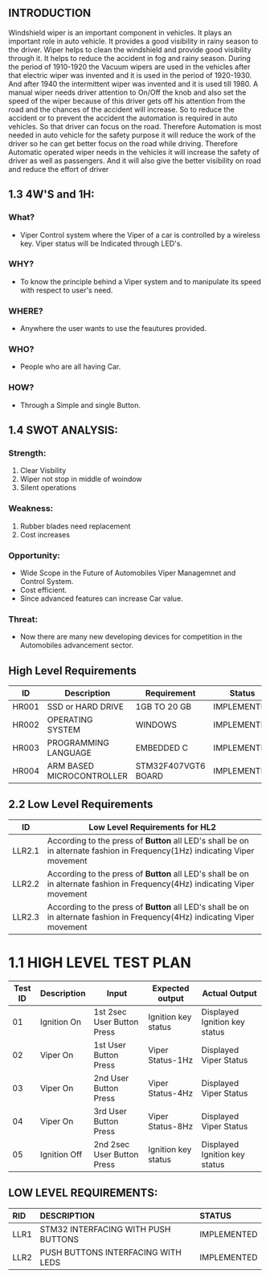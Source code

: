 
## INTRODUCTION
Windshield wiper is an important component in vehicles. It
plays an important role in auto vehicle. It provides a good
visibility in rainy season to the driver. Wiper helps to clean
the windshield and provide good visibility through it. It
helps to reduce the accident in fog and rainy season. During
the period of 1910-1920 the Vacuum wipers are used in the
vehicles after that electric wiper was invented and it is used
in the period of 1920-1930. And after 1940 the intermittent
wiper was invented and it is used till 1980. A manual wiper
needs driver attention to On/Off the knob and also set the
speed of the wiper because of this driver gets off his
attention from the road and the chances of the accident will
increase. So to reduce the accident or to prevent the accident
the automation is required in auto vehicles. So that driver
can focus on the road. Therefore Automation is most needed
in auto vehicle for the safety purpose it will reduce the work
of the driver so he can get better focus on the road while
driving. Therefore Automatic operated wiper needs in the
vehicles it will increase the safety of driver as well as
passengers. And it will also give the better visibility on road
and reduce the effort of driver

## 1.3 4W'S and 1H:
### What?
* Viper Control system where the Viper of a car is controlled by a wireless key. Viper status will be Indicated through LED's.
### WHY?
* To know the principle behind a Viper system and to manipulate its speed with respect to user's need. 
### WHERE?
* Anywhere the user wants to use the feautures provided.
### WHO?
*  People who are all having Car.
### HOW?
* Through a Simple and single Button.


## 1.4 SWOT ANALYSIS:
### Strength:
1. Clear Visbility
2. Wiper not stop in middle of woindow
3. Silent operations

### Weakness:
1. Rubber blades need replacement
2. Cost increases

### Opportunity:
- Wide Scope in the Future of Automobiles Viper Managemnet and Control System.
- Cost efficient.
- Since advanced features can increase Car value.
### Threat:
- Now there are many new developing devices for competition in the Automobiles advancement sector.

## High Level Requirements
| ID | Description | Requirement | Status | 
| ----- | ----- | ------- | ---------|
| HR001 | SSD or HARD DRIVE  | 1GB TO 20 GB | IMPLEMENTED | 
| HR002 | OPERATING SYSTEM  | WINDOWS |  IMPLEMENTED  |
| HR003 | PROGRAMMING LANGUAGE | EMBEDDED C |  IMPLEMENTED  |
| HR004 | ARM BASED MICROCONTROLLER | STM32F407VGT6 BOARD  |  IMPLEMENTED  |


## 2.2 Low Level Requirements
| ID | Low Level Requirements for HL2| 
| -------- | -------------- | 
| LLR2.1 | According to the press of __Button__ all LED's shall be on in alternate fashion in Frequency(1Hz) indicating Viper movement |
| LLR2.2 | According to the press of __Button__ all LED's shall be on in alternate fashion in Frequency(4Hz) indicating Viper movement |
| LLR2.3 | According to the press of __Button__ all LED's shall be on in alternate fashion in Frequency(4Hz) indicating Viper movement |

# 1.1 HIGH LEVEL TEST PLAN

| Test ID | Description | Input | Expected output | Actual Output | 
| --- | --- | --- | --- | --- | 
| 01 | Ignition On | 1st 2sec User Button Press | Ignition key status | Displayed Ignition key status  | 
| 02 | Viper On | 1st User Button Press | Viper Status-1Hz | Displayed Viper Status | 
| 03 | Viper On | 2nd User Button Press | Viper Status-4Hz | Displayed Viper Status | 
| 04 | Viper On | 3rd User Button Press | Viper Status-8Hz | Displayed Viper Status | 
| 05 | Ignition Off | 2nd 2sec User Button Press |  Ignition key status  | Displayed Ignition key status  | 

## LOW LEVEL REQUIREMENTS:

|RID|DESCRIPTION|STATUS|
|:--|:----------|:-----|
|LLR1|STM32 INTERFACING WITH PUSH BUTTONS|IMPLEMENTED|
|LLR2|PUSH BUTTONS INTERFACING WITH LEDS|IMPLEMENTED|

